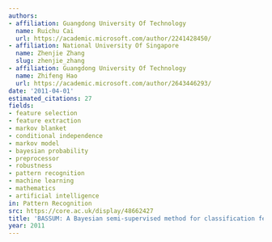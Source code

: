 ```yaml
---
authors:
- affiliation: Guangdong University Of Technology
  name: Ruichu Cai
  url: https://academic.microsoft.com/author/2241428450/
- affiliation: National University Of Singapore
  name: Zhenjie Zhang
  slug: zhenjie_zhang
- affiliation: Guangdong University Of Technology
  name: Zhifeng Hao
  url: https://academic.microsoft.com/author/2643446293/
date: '2011-04-01'
estimated_citations: 27
fields:
- feature selection
- feature extraction
- markov blanket
- conditional independence
- markov model
- bayesian probability
- preprocessor
- robustness
- pattern recognition
- machine learning
- mathematics
- artificial intelligence
in: Pattern Recognition
src: https://core.ac.uk/display/48662427
title: 'BASSUM: A Bayesian semi-supervised method for classification feature selection'
year: 2011
---
```

